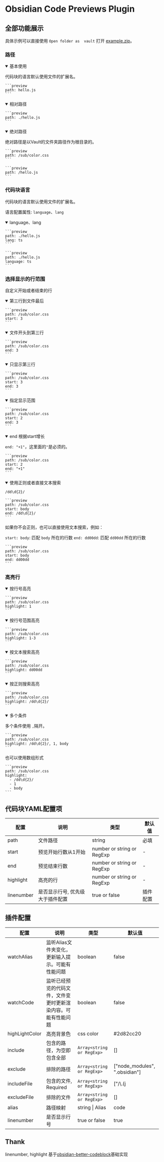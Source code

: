 # Obsidian Code Previews Plugin

## 全部功能展示

具体示例可以直接使用 `Open folder as  vault` 打开 [example.zip](https://github.com/zjhcn/obsidian-code-preview/releases/download/1.3.9/example-1.3.9.zip)。

### 路径

<details open>
<summary> 基本使用 </summary>

代码块的语言默认使用文件的扩展名。

<pre><code>```preview
path: hello.js
```</code></pre>

</details>

<details open>
<summary> 相对路径 </summary>

<pre><code>```preview
path: ./hello.js
```</code></pre>

</details>

<details open>
<summary> 绝对路径 </summary>

绝对路径是以Vault的文件夹路径作为根目录的。

<pre><code>```preview
path: /sub/color.css
```</code></pre>

<pre><code>```preview
path: /hello.js
```</code></pre>

</details>

### 代码块语言

代码块的语言默认使用文件的扩展名。

语言配置属性: `language`、`lang`

<details open>
<summary> language、lang </summary>

<pre><code>```preview
path: ./hello.js
lang: ts
```</code></pre>

<pre><code>```preview
path: ./hello.js
language: ts
```</code></pre>

</details>

### 选择显示的行范围

自定义开始或者结束的行

<details open>
<summary> 第三行到文件最后 </summary>

<pre><code>```preview
path: /sub/color.css
start: 3
```</code></pre>

</details>

<details open>
<summary> 文件开头到第三行 </summary>

<pre><code>```preview
path: /sub/color.css
end: 3
```</code></pre>

</details>

<details open>
<summary> 只显示第三行 </summary>

<pre><code>```preview
path: /sub/color.css
start: 3
end: 3
```</code></pre>

</details>

<details open>
<summary> 指定显示范围 </summary>

<pre><code>```preview
path: /sub/color.css
start: 2
end: 3
```</code></pre>

</details>

<details open>
<summary> end 根据start增长 </summary>

`end: "+1"`，这里面的`"`是必须的。

<pre><code>```preview
path: /sub/color.css
start: 2
end: "+1"
```</code></pre>

</details>

<details open>
<summary> 使用正则或者直接文本搜索 </summary>

`/dd\d{2}/`

<pre><code>```preview
path: /sub/color.css
start: body
end: /dd\d{2}/
```</code></pre>

如果你不会正则，也可以直接使用文本搜索，例如：

`start: body`: 匹配 `body` 所在的行数
`end: dd00dd`: 匹配 `dd00dd` 所在的行数

<pre><code>```preview
path: /sub/color.css
start: body
end: dd00dd
```</code></pre>

</details>

### 高亮行

<details open>
<summary> 按行号高亮 </summary>

<pre><code>```preview
path: /sub/color.css
highlight: 1
```</code></pre>

</details>

<details open>
<summary> 按行号范围高亮 </summary>

<pre><code>```preview
path: /sub/color.css
highlight: 1-3
```</code></pre>

</details>

<details open>
<summary> 按文本搜索高亮 </summary>

<pre><code>```preview
path: /sub/color.css
highlight: dd00dd
```</code></pre>

</details>

<details open>
<summary> 按正则搜索高亮 </summary>

<pre><code>```preview
path: /sub/color.css
highlight: /dd\d{2}/
```</code></pre>

</details>

<details open>
<summary> 多个条件 </summary>

多个条件使用 `,`隔开。

<pre><code>```preview
path: /sub/color.css
highlight: /dd\d{2}/, 1, body
```</code></pre>

也可以使用数组形式

<pre><code>```preview
path: /sub/color.css
highlight:
  - /dd\d{2}/
  - 1
  - body
```</code></pre>

</details>

## 代码块YAML配置项

|配置 |说明 |类型 |默认值|
|---|---|---|---|
| path | 文件路径 | string |  必填 |
| start | 预览开始行数从1开始 | number or string or RegExp |  - |
| end | 预览结束行数 | number or string or RegExp |  - |
| highlight | 高亮的行 | number or string or RegExp | - |
| linenumber | 是否显示行号, 优先级大于插件配置 | true or false | 插件配置 |

## 插件配置

|配置 |说明 |类型 |默认值|
|---|---|---|---|
| watchAlias | 监听Alias文件夹变化，更新输入提示。可能有性能问题 | boolean | false |
| watchCode | 监听已经预览的代码文件，文件变更时更新渲染内容。可能有性能问题 | boolean | false |
| highLightColor | 高亮背景色 | css color | #2d82cc20 |
| include | 包含的路径，为空即包含全部 | `Array<string or RegExp>` |  [] |
| exclude | 排除的路径 | `Array<string or RegExp>` |  ["node_modules", ".obsidian"] |
| includeFile | 包含的文件, Required | `Array<string or RegExp>` |  ["/\\.(j|t)s$/", "/\\.css$/"] |
| excludeFile | 排除的文件 | `Array<string or RegExp>` |  [] |
| alias | 路径映射 | string \| Alias |  code |
| linenumber | 是否显示行号 | true or false | true |

## Thank

linenumber, highlight 基于[obsidian-better-codeblock](https://github.com/stargrey/obsidian-better-codeblock)基础实现

